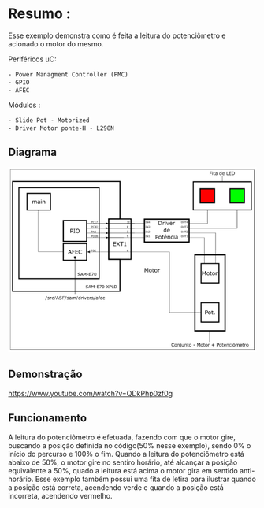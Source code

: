 # Resumo :

Esse exemplo demonstra como é feita a leitura do potenciômetro e acionado o motor do mesmo.

Periféricos uC:

    - Power Managment Controller (PMC)
    - GPIO
	- AFEC
 
Módulos : 

    - Slide Pot - Motorized
	- Driver Motor ponte-H - L298N

## Diagrama

![](Potenciometro_Motorizado.PNG)

## Demonstração

https://www.youtube.com/watch?v=QDkPhp0zf0g

## Funcionamento

A leitura do potenciômetro é efetuada, fazendo com que o motor gire, buscando a posição definida no código(50% nesse exemplo), sendo 0% o início do percurso e 100% o fim.
Quando a leitura do potenciômetro está abaixo de 50%, o motor gire no sentiro horário, até alcançar a posição equivalente a 50%, quado a leitura está acima o motor gira
em sentido anti-horário.
Esse exemplo também possui uma fita de letira para ilustrar quando a posição está correta, acendendo verde e quando a posição está incorreta, acendendo vermelho.
